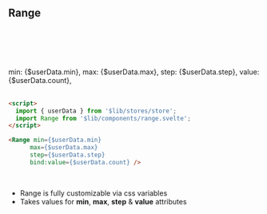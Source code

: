 <script>
  import { userData } from '$lib/stores/store';
  import Range from '$lib/components/range.svelte';
</script>


## Range 

<br> 

<Range min={$userData.min} 
      max={$userData.max} 
      step={$userData.step} 
      bind:value={$userData.count} />

<br><br>
<div>min: {$userData.min}, max: {$userData.max}, step: {$userData.step}, value: {$userData.count},</div>

<br>  

``` html
<script>
  import { userData } from '$lib/stores/store';
  import Range from '$lib/components/range.svelte';
</script>

<Range min={$userData.min} 
      max={$userData.max} 
      step={$userData.step} 
      bind:value={$userData.count} />
```

<br>

* Range is fully customizable via css variables
* Takes values for **min**, **max**, **step** & **value** attributes
